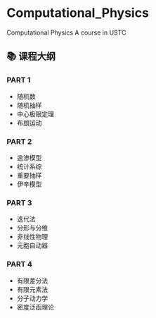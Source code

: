 # Computational_Physics

Computational Physics A course in USTC

## 📚 课程大纲

### PART 1
- 随机数
- 随机抽样
- 中心极限定理
- 布朗运动

### PART 2
- 逾渗模型
- 统计系综
- 重要抽样
- 伊辛模型

### PART 3
- 迭代法
- 分形与分维
- 非线性物理
- 元胞自动器

### PART 4
- 有限差分法
- 有限元素法
- 分子动力学
- 密度泛函理论
